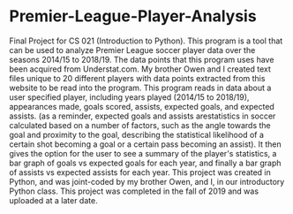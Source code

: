 # Premier-League-Player-Analysis
Final Project for CS 021 (Introduction to Python). This program is a tool that can be used to analyze Premier League soccer player data over the seasons 2014/15 to 2018/19. The data points that this program uses have been acquired from Understat.com. My brother Owen and I created text files unique to 20 different players with data points extracted from this website to be read into the program. This program reads in data about a user specified player, including years played (2014/15 to 2018/19), appearances made, goals scored, assists, expected goals, and expected assists. (as a reminder, expected goals and assists arestatistics in soccer calculated based on a number of factors, such as the angle towards the goal and proximity to the goal, describing the statistical likelihood of a certain shot becoming a goal or a certain pass becoming an assist). It then gives the option for the user to see a summary of the player's statistics, a bar graph of goals vs expected goals for each year, and finally a bar graph of assists vs expected assists for each year. This project was created in Python, and was joint-coded by my brother Owen, and I, in our introductory Python class. This project was completed in the fall of 2019 and was uploaded at a later date.
